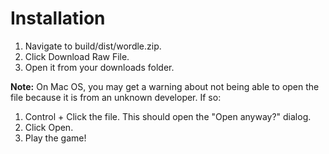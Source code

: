 # Installation
1. Navigate to build/dist/wordle.zip.
2. Click Download Raw File.
3. Open it from your downloads folder.

**Note:** On Mac OS, you may get a warning about not being able to open the file because it is from an unknown developer. If so:
1. Control + Click the file. This should open the "Open anyway?" dialog.
2. Click Open.
3. Play the game!
